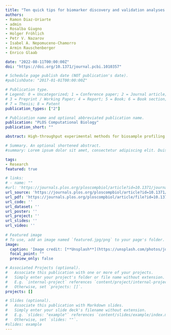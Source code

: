 ```yaml
---
title: "Ten quick tips for biomarker discovery and validation analyses using machine learning"
authors:
- Ramon Diaz-Uriarte
- admin
- Rosalba Giugno
- Holger Fröhlich
- Petr V. Nazarov
- Isabel A. Nepomuceno-Chamorro
- Armin Rauschenberger
- Enrico Glaab

date: "2022-08-11T00:00:00Z"
doi: "https://doi.org/10.1371/journal.pcbi.1010357"

# Schedule page publish date (NOT publication's date).
#publishDate: "2017-01-01T00:00:00Z"

# Publication type.
# Legend: 0 = Uncategorized; 1 = Conference paper; 2 = Journal article;
# 3 = Preprint / Working Paper; 4 = Report; 5 = Book; 6 = Book section;
# 7 = Thesis; 8 = Patent
publication_types: ["2"]

# Publication name and optional abbreviated publication name.
publication: "PLOS Computational Biology"
publication_short: ""

abstract: High-throughput experimental methods for biosample profiling and growing collections of clinical and health record data provide ample opportunities for biomarker discovery and medical decision support. However, many of the new data types, including single-cell omics and high-resolution cellular imaging data, also pose particular challenges for data analysis. A high dimensionality of the data in relation to small numbers of available samples (often referred to as the p >> n problem), influences of additive and multiplicative noise, large numbers of uninformative or redundant data features, outliers, confounding factors and imbalanced sample group numbers are all common characteristics of current biomedical data collections. While first successes have been achieved in developing clinical decision support tools using multifactorial omics data, e.g., resulting in FDA-approved omics-based biomarker signatures for common cancer indications [1], there is still an unmet need and great potential for earlier, more accurate and robust diagnostic and prognostic tools for many complex diseases. Here, we provide a set of broadly applicable tips to address some of the most common pitfalls and limitations for biomarker signature development, including supervised and unsupervised machine learning, feature selection and hypothesis testing approaches. In contrast to previous guidelines discussing detailed aspects of quality control, statistics or study reporting, we give a broader overview of the typical challenges and sort the quick tips to address them chronologically by the study phase (starting with study design, then covering consecutive phases of biomarker signature discovery and validation, see also the overview in Fig 1). While these tips are not comprehensive, they are chosen to cover what we consider as the most frequent, significant, and practically relevant issues and risks in biomarker development. By pointing the reader to further relevant literature on the covered aspects of biomarker discovery and validation, we hope to provide an initial guideline and entry point into the more detailed technical and application-specific aspects of this field.

# Summary. An optional shortened abstract.
#summary: Lorem ipsum dolor sit amet, consectetur adipiscing elit. Duis posuere tellus ac convallis placerat. Proin tincidunt magna sed ex sollicitudin condimentum.

tags:
- Research
featured: true 

# links:
# - name: ""
#url: 'https://journals.plos.org/ploscompbiol/article?id=10.1371/journal.pcbi.1010357'
url_source: 'https://journals.plos.org/ploscompbiol/article?id=10.1371/journal.pcbi.1010357'
url_pdf: 'https://journals.plos.org/ploscompbiol/article/file?id=10.1371/journal.pcbi.1010357&type=printable'
url_code: ''
url_dataset: ''
url_poster: ''
url_project: ''
url_slides: ''
url_video: ''
 
# Featured image
# To use, add an image named `featured.jpg/png` to your page's folder. 
image:
  caption: 'Image credit: [**Unsplash**](https://unsplash.com/photos/jdD8gXaTZsc)'
  focal_point: ""
  preview_only: false

# Associated Projects (optional).
#   Associate this publication with one or more of your projects.
#   Simply enter your project's folder or file name without extension.
#   E.g. `internal-project` references `content/project/internal-project/index.md`.
#   Otherwise, set `projects: []`.
projects: []

# Slides (optional).
#   Associate this publication with Markdown slides.
#   Simply enter your slide deck's filename without extension.
#   E.g. `slides: "example"` references `content/slides/example/index.md`.
#   Otherwise, set `slides: ""`.
#slides: example
---
```

